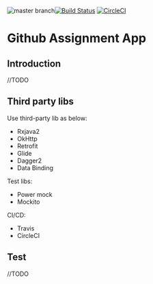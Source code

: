 ![master branch](https://img.shields.io/badge/master-:-blue.svg?style=social)[![Build Status](https://travis-ci.org/chrisynchen/GithubAssignment.svg?branch=master)](https://travis-ci.org/chrisynchen/GithubAssignment)
[![CircleCI](https://circleci.com/gh/chrisynchen/GithubAssignment.svg?style=svg&circle-token=2cbbfdf7ab9af39b69a7b6cb37e8c291d5ee8334)](https://circleci.com/gh/chrisynchen/GithubAssignment)

# Github Assignment App

## Introduction
//TODO

## Third party libs
Use third-party lib as below:

- Rxjava2
- OkHttp
- Retrofit
- Glide
- Dagger2
- Data Binding

Test libs:

- Power mock
- Mockito

CI/CD:

- Travis
- CircleCI

## Test
//TODO
